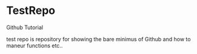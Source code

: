 # TestRepo
Github Tutorial

test repo is repository for showing the bare minimus of Github and how to maneur functions etc..
